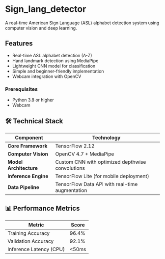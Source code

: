 # Sign_lang_detector

A real-time American Sign Language (ASL) alphabet detection system using computer vision and deep learning.

## Features 
- Real-time ASL alphabet detection (A-Z)
- Hand landmark detection using MediaPipe
- Lightweight CNN model for classification
- Simple and beginner-friendly implementation
- Webcam integration with OpenCV

### Prerequisites
- Python 3.8 or higher
- Webcam

## 🛠️ Technical Stack
| Component | Technology |
|-----------|------------|
| **Core Framework** | TensorFlow 2.12 |
| **Computer Vision** | OpenCV 4.7 + MediaPipe |
| **Model Architecture** | Custom CNN with optimized depthwise convolutions |
| **Inference Engine** | TensorFlow Lite (for mobile deployment) |
| **Data Pipeline** | TensorFlow Data API with real-time augmentation |

## 📊 Performance Metrics
| Metric | Score |
|--------|-------|
| Training Accuracy | 96.4% |
| Validation Accuracy | 92.1% |
| Inference Latency (CPU) | <50ms |
